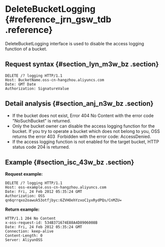 # DeleteBucketLogging {#reference_jrn_gsw_tdb .reference}

DeleteBucketLogging interface is used to disable the access logging function of a bucket.

## Request syntax {#section_lyn_m3w_bz .section}

```
DELETE /? logging HTTP/1.1
Host: BucketName.oss-cn-hangzhou.aliyuncs.com
Date: GMT Date
Authorization: SignatureValue
```

## Detail analysis {#section_anj_n3w_bz .section}

-   If the bucket does not exist, Error 404 No Content with the error code "NoSuchBucket" is returned.
-   Only the bucket owner can disable the access logging function for the bucket. If you try to operate a bucket which does not belong to you, OSS returns the error 403  Forbidden with the error code: AccessDenied.
-   If the access logging function is not enabled for the target bucket, HTTP status code 204 is returned.

## Example {#section_isc_43w_bz .section}

**Request example:**

```
DELETE /? logging HTTP/1.1
Host: oss-example.oss-cn-hangzhou.aliyuncs.com  
Date: Fri, 24 Feb 2012 05:35:24 GMT  
Authorization: OSS qn6qrrqxo2oawuk53otfjbyc:6ZVHOehYzxoC1yxRydPQs/CnMZU=

```

**Return example:**

```
HTTP/1.1 204 No Content 
x-oss-request-id: 534B371674E88A4D8906008B
Date: Fri, 24 Feb 2012 05:35:24 GMT
Connection: keep-alive
Content-Length: 0  
Server: AliyunOSS
```


